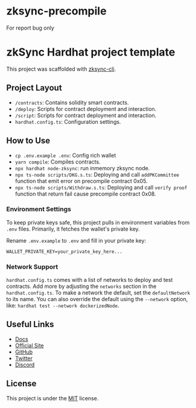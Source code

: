 # zksync-precompile
For report bug only

# zkSync Hardhat project template

This project was scaffolded with [zksync-cli](https://github.com/matter-labs/zksync-cli).

## Project Layout

- `/contracts`: Contains solidity smart contracts.
- `/deploy`: Scripts for contract deployment and interaction.
- `/script`: Scripts for contract deployment and interaction.
- `hardhat.config.ts`: Configuration settings.

## How to Use
- `cp .env.example .env`: Config rich wallet
- `yarn compile`: Compiles contracts.
- `npx hardhat node-zksync`: run inmemory zksync node.
- `npx ts-node scripts/DKG.s.ts`: Deploying and call `addPKCommittee` function that emit error on precompile contract 0x05.
- `npx ts-node scripts/Withdraw.s.ts`: Deploying and call `verify proof` function that return fail cause precompile contract 0x08.

### Environment Settings

To keep private keys safe, this project pulls in environment variables from `.env` files. Primarily, it fetches the wallet's private key.

Rename `.env.example` to `.env` and fill in your private key:

```
WALLET_PRIVATE_KEY=your_private_key_here...
```

### Network Support

`hardhat.config.ts` comes with a list of networks to deploy and test contracts. Add more by adjusting the `networks` section in the `hardhat.config.ts`. To make a network the default, set the `defaultNetwork` to its name. You can also override the default using the `--network` option, like: `hardhat test --network dockerizedNode`.

## Useful Links

- [Docs](https://era.zksync.io/docs/dev/)
- [Official Site](https://zksync.io/)
- [GitHub](https://github.com/matter-labs)
- [Twitter](https://twitter.com/zksync)
- [Discord](https://join.zksync.dev/)

## License

This project is under the [MIT](./LICENSE) license.